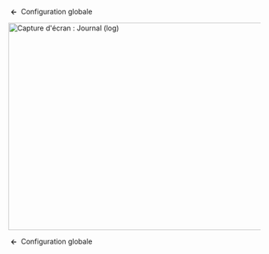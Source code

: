 <!-- Filename: Help4.x:Site_Global_Configuration_Logging / Display title: Configuration globale : Journal (log) -->

 **←**  Configuration
globale

<img
src="https://docs.joomla.org/images/thumb/8/81/Help-4x-Global-Configuration-logging-subscreen-fr.png/800px-Help-4x-Global-Configuration-logging-subscreen-fr.png"
decoding="async"
srcset="https://docs.joomla.org/images/thumb/8/81/Help-4x-Global-Configuration-logging-subscreen-fr.png/1200px-Help-4x-Global-Configuration-logging-subscreen-fr.png 1.5x, https://docs.joomla.org/images/thumb/8/81/Help-4x-Global-Configuration-logging-subscreen-fr.png/1600px-Help-4x-Global-Configuration-logging-subscreen-fr.png 2x"
data-file-width="1881" data-file-height="974" width="800" height="414"
alt="Capture d&#39;écran : Journal (log)" />

 **←**  Configuration
globale
